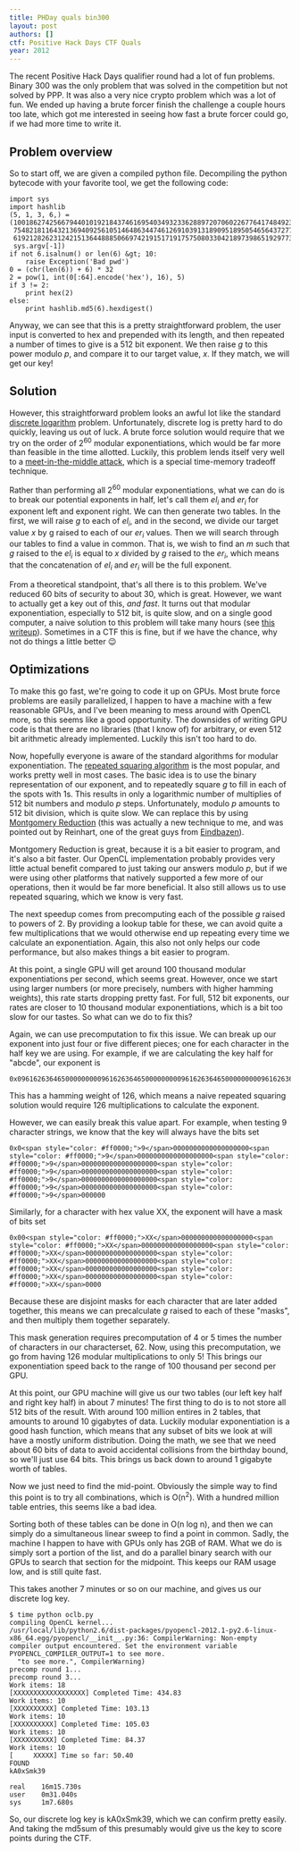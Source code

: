 ```yaml
---
title: PHDay quals bin300
layout: post
authors: []
ctf: Positive Hack Days CTF Quals
year: 2012
---
```

The recent Positive Hack Days qualifier round had a lot of fun problems. Binary 300 was the only problem that was solved in the competition but not solved by PPP. It was also a very nice crypto problem which was a lot of fun. We ended up having a brute forcer finish the challenge a couple hours too late, which got me interested in seeing how fast a brute forcer could go, if we had more time to write it.

## Problem overview

So to start off, we are given a compiled python file. Decompiling the python bytecode with your favorite tool, we get the following code:

```
import sys
import hashlib
(5, 1, 3, 6,) = (10018627425667944010192184374616954034932336288972070602267764174849233338727414964592990350312034463496546535924460513481267263055398790908691402854122123L,
 7548218116432136940925610514648634474612691039131890951895054656437277296127635726026902728136306678987800886118938655787775411887815467753774352743068577L,
 6192128262312421513644888506697421915171917575080330421897398651929773466194971539791158995262083381167771056580666419101167108372547406447696753234781064L,
 sys.argv[-1])
if not 6.isalnum() or len(6) &gt; 10:
    raise Exception('Bad pwd')
0 = (chr(len(6)) + 6) * 32
2 = pow(1, int(0[:64].encode('hex'), 16), 5)
if 3 != 2:
    print hex(2)
else:
    print hashlib.md5(6).hexdigest()
```

Anyway, we can see that this is a pretty straightforward problem, the user input is converted to hex and prepended with its length, and then repeated a number of times to give is a 512 bit exponent. We then raise *g* to this power modulo *p*, and compare it to our target value, *x*. If they match, we will get our key!

## Solution

However, this straightforward problem looks an awful lot like the standard [discrete logarithm](http://en.wikipedia.org/wiki/Discrete_logarithm) problem. Unfortunately, discrete log is pretty hard to do quickly, leaving us out of luck. A brute force solution would require that we try on the order of 2<sup>60</sup> modular exponentiations, which would be far more than feasible in the time allotted. Luckily, this problem lends itself very well to a [meet-in-the-middle attack](http://en.wikipedia.org/wiki/Meet-in-the-middle_attack), which is a special time-memory tradeoff technique.

Rather than performing all 2<sup>60</sup> modular exponentiations, what we can do is to break our potential exponents in half, let's call them *el<sub>i</sub>* and *er<sub>i</sub>* for exponent left and exponent right. We can then generate two tables. In the first, we will raise *g* to each of *el<sub>i</sub>*, and in the second, we divide our target value *x* by g raised to each of our *er<sub>i</sub>* values. Then we will search through our tables to find a value in common. That is, we wish to find an *m* such that *g* raised to the *el<sub>i</sub>* is equal to *x* divided by *g* raised to the *er<sub>i</sub>*, which means that the concatenation of *el<sub>i</sub>* and *er<sub>i</sub>* will be the full exponent.

From a theoretical standpoint, that's all there is to this problem. We've reduced 60 bits of security to about 30, which is great. However, we want to actually get a key out of this, *and fast*. It turns out that modular exponentiation, especially to 512 bit, is quite slow, and on a single good computer, a naive solution to this problem will take many hours (see <a href="http://nightsite.info/blog/7042-phd-quals-2012-binary-300.html" target="_blank">this writeup</a>). Sometimes in a CTF this is fine, but if we have the chance, why not do things a little better 😉

## Optimizations

To make this go fast, we're going to code it up on GPUs. Most brute force problems are easily parallelized, I happen to have a machine with a few reasonable GPUs, and I've been meaning to mess around with OpenCL more, so this seems like a good opportunity. The downsides of writing GPU code is that there are no libraries (that I know of) for arbitrary, or even 512 bit arithmetic already implemented. Luckily this isn't too hard to do.

Now, hopefully everyone is aware of the standard algorithms for modular exponentiation. The [repeated squaring algorithm](http://www.tricki.org/article/To_work_out_powers_mod_n_use_repeated_squaring) is the most popular, and works pretty well in most cases. The basic idea is to use the binary representation of our exponent, and to repeatedly square *g* to fill in each of the spots with 1s. This results in only a logarithmic number of multiplies of 512 bit numbers and modulo *p* steps. Unfortunately, modulo *p* amounts to 512 bit division, which is quite slow. We can replace this by using [Montgomery Reduction](http://en.wikipedia.org/wiki/Montgomery_reduction) (this was actually a new technique to me, and was pointed out by Reinhart, one of the great guys from [Eindbazen](http://eindbazen.net/)).

Montgomery Reduction is great, because it is a bit easier to program, and it's also a bit faster. Our OpenCL implementation probably provides very little actual benefit compared to just taking our answers modulo *p*, but if we were using other platforms that natively supported a few more of our operations, then it would be far more beneficial. It also still allows us to use repeated squaring, which we know is very fast.

The next speedup comes from precomputing each of the possible *g* raised to powers of 2. By providing a lookup table for these, we can avoid quite a few multiplications that we would otherwise end up repeating every time we calculate an exponentiation. Again, this also not only helps our code performance, but also makes things a bit easier to program.

At this point, a single GPU will get around 100 thousand modular exponentiations per second, which seems great. However, once we start using larger numbers (or more precisely, numbers with higher hamming weights), this rate starts dropping pretty fast. For full, 512 bit exponents, our rates are closer to 10 thousand modular exponentiations, which is a bit too slow for our tastes. So what can we do to fix this?

Again, we can use precomputation to fix this issue. We can break up our exponent into just four or five different pieces; one for each character in the half key we are using. For example, if we are calculating the key half for "abcde", our exponent is

```
0x09616263646500000000096162636465000000000961626364650000000009616263646500000000096162636465000000000961626364650000000009616263
```

This has a hamming weight of 126, which means a naive repeated squaring solution would require 126 multiplications to calculate the exponent.

However, we can easily break this value apart. For example, when testing 9 character strings, we know that the key will always have the bits set

```
0x0<span style="color: #ff0000;">9</span>0000000000000000000<span style="color: #ff0000;">9</span>0000000000000000000<span style="color: #ff0000;">9</span>0000000000000000000<span style="color: #ff0000;">9</span>0000000000000000000<span style="color: #ff0000;">9</span>0000000000000000000<span style="color: #ff0000;">9</span>0000000000000000000<span style="color: #ff0000;">9</span>000000
```

Similarly, for a character with hex value XX, the exponent will have a mask of bits set

```
0x00<span style="color: #ff0000;">XX</span>000000000000000000<span style="color: #ff0000;">XX</span>000000000000000000<span style="color: #ff0000;">XX</span>000000000000000000<span style="color: #ff0000;">XX</span>000000000000000000<span style="color: #ff0000;">XX</span>000000000000000000<span style="color: #ff0000;">XX</span>000000000000000000<span style="color: #ff0000;">XX</span>0000
```

Because these are disjoint masks for each character that are later added together, this means we can precalculate *g* raised to each of these "masks", and then multiply them together separately.

This mask generation requires precomputation of 4 or 5 times the number of characters in our characterset, 62. Now, using this precomputation, we go from having 126 modular multiplications to only 5! This brings our exponentiation speed back to the range of 100 thousand per second per GPU.

At this point, our GPU machine will give us our two tables (our left key half and right key half) in about 7 minutes! The first thing to do is to not store all 512 bits of the result. With around 100 million entires in 2 tables, that amounts to around 10 gigabytes of data. Luckily modular exponentiation is a good hash function, which means that any subset of bits we look at will have a mostly uniform distribution. Doing the math, we see that we need about 60 bits of data to avoid accidental collisions from the birthday bound, so we'll just use 64 bits. This brings us back down to around 1 gigabyte worth of tables.

Now we just need to find the mid-point. Obviously the simple way to find this point is to try all combinations, which is O(n<sup>2</sup>). With a hundred million table entries, this seems like a bad idea.

Sorting both of these tables can be done in O(n log n), and then we can simply do a simultaneous linear sweep to find a point in common. Sadly, the machine I happen to have with GPUs only has 2GB of RAM. What we do is simply sort a portion of the list, and do a parallel binary search with our GPUs to search that section for the midpoint. This keeps our RAM usage low, and is still quite fast.

This takes another 7 minutes or so on our machine, and gives us our discrete log key.

```
$ time python oclb.py
compiling OpenCL kernel...
/usr/local/lib/python2.6/dist-packages/pyopencl-2012.1-py2.6-linux-x86_64.egg/pyopencl/__init__.py:36: CompilerWarning: Non-empty compiler output encountered. Set the environment variable PYOPENCL_COMPILER_OUTPUT=1 to see more.
  "to see more.", CompilerWarning)
precomp round 1...
precomp round 3...
Work items: 18
[XXXXXXXXXXXXXXXXXX] Completed Time: 434.83
Work items: 10
[XXXXXXXXXX] Completed Time: 103.13
Work items: 10
[XXXXXXXXXX] Completed Time: 105.03
Work items: 10
[XXXXXXXXXX] Completed Time: 84.37
Work items: 10
[     XXXXX] Time so far: 50.40
FOUND
kA0xSmk39

real    16m15.730s
user    0m31.040s
sys     1m7.680s
```

So, our discrete log key is kA0xSmk39, which we can confirm pretty easily. And taking the md5sum of this presumably would give us the key to score points during the CTF.
